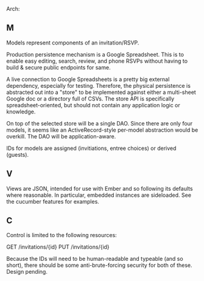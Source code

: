 Arch:

M
-

Models represent components of an invitation/RSVP.

Production persistence mechanism is a Google Spreadsheet. This is to enable easy
editing, search, review, and phone RSVPs without having to build & secure public
endpoints for same.

A live connection to Google Spreadsheets is a pretty big external dependency,
especially for testing. Therefore, the physical persistence is abstracted out
into a "store" to be implemented against either a multi-sheet Google doc or a
directory full of CSVs. The store API is specifically spreadsheet-oriented, but
should not contain any application logic or knowledge.

On top of the selected store will be a single DAO. Since there are only four
models, it seems like an ActiveRecord-style per-model abstraction would be
overkill. The DAO will be application-aware.

IDs for models are assigned (invitiations, entree choices) or derived (guests).

V
-

Views are JSON, intended for use with Ember and so following its defaults where
reasonable. In particular, embedded instances are sideloaded. See the cucumber
features for examples.

C
-

Control is limited to the following resources:

GET /invitations/{id}
PUT /invitations/{id}

Because the IDs will need to be human-readable and typeable (and so short),
there should be some anti-brute-forcing security for both of these. Design
pending.
